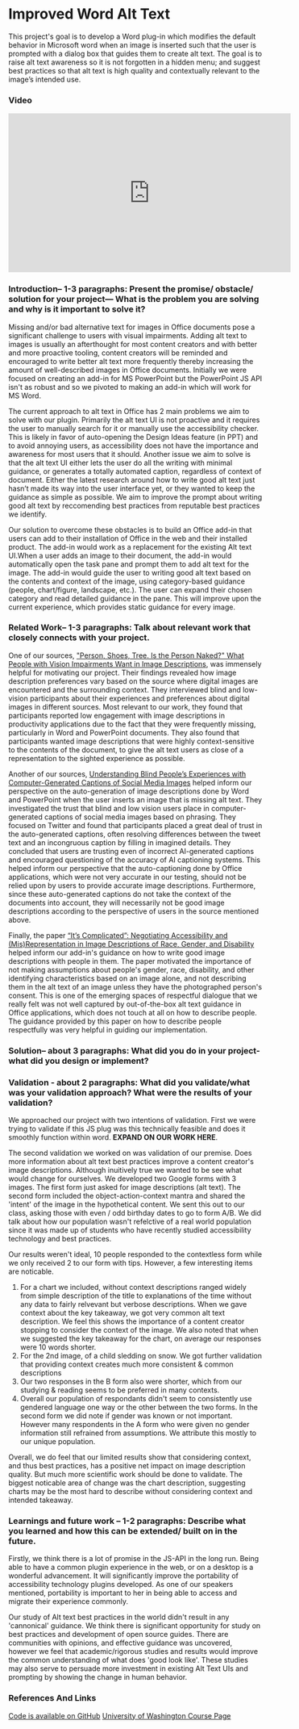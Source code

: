 # Improved Word Alt Text

This project's goal is to develop a Word plug-in which modifies the default behavior in Microsoft word when an image is inserted such that the user is prompted with a dialog box that guides them to create alt text. The goal is to raise alt text awareness so it is not forgotten in a hidden menu; and suggest best practices so that alt text is high quality and contextually relevant to the image’s intended use.

### Video
<iframe width="560" height="315" src="https://www.youtube.com/embed/fpSyG6D7LMI" title="YouTube video player" frameborder="0" allow="accelerometer; autoplay; clipboard-write; encrypted-media; gyroscope; picture-in-picture" allowfullscreen></iframe>

### Introduction– 1-3 paragraphs: Present the promise/ obstacle/ solution for your project— What is the problem you are solving and why is it important to solve it?
Missing and/or bad alternative text for images in Office documents pose a significant challenge to users with visual impairments. Adding alt text to images is usually an afterthought for most content creators and with better and more proactive tooling, content creators will be reminded and encouraged to write better alt text more frequently thereby increasing the amount of well-described images in Office documents. Initially we were focused on creating an add-in for MS PowerPoint but the PowerPoint JS API isn't as robust and so we pivoted to making an add-in which will work for MS Word.

The current approach to alt text in Office has 2 main problems we aim to solve with our plugin. Primarily the alt text UI is not proactive and it requires the user to manually search for it or manually use the accessibility checker. This is likely in favor of auto-opening the Design Ideas feature (in PPT) and to avoid annoying users, as accessibility does not have the importance and awareness for most users that it should. Another issue we aim to solve is that the alt text UI either lets the user do all the writing with minimal guidance, or generates a totally automated caption, regardless of context of document. Either the latest research around how to write good alt text just hasn’t made its way into the user interface yet, or they wanted to keep the guidance as simple as possible. We aim to improve the prompt about writing good alt text by reccomending best practices from reputable best practices we identify.

Our solution to overcome these obstacles is to build an Office add-in that users can add to their installation of Office in the web and their installed product. The add-in would work as a replacement for the existing Alt text UI.When a user adds an image to their document, the add-in would automatically open the task pane and prompt them to add alt text for the image. The add-in would guide the user to writing good alt text based on the contents and context of the image, using category-based guidance (people, chart/figure, landscape, etc.). The user can expand their chosen category and read detailed guidance in the pane. This will improve upon the current experience, which provides static guidance for every image.


### Related Work– 1-3 paragraphs: Talk about relevant work that closely connects with your project.

One of our sources, ["Person, Shoes, Tree. Is the Person Naked?" What People with Vision Impairments Want in Image Descriptions](https://www.microsoft.com/en-us/research/uploads/prod/2020/01/imagedesc_chi2020.pdf), was immensely helpful for motivating our project. Their findings revealed how image description preferences vary based on the source where digital images are encountered and the surrounding context. They interviewed blind and low-vision participants about their experiences and preferences about digital images in different sources. Most relevant to our work, they found that participants reported low engagement with image descriptions in productivity applications due to the fact that they were frequently missing, particularly in Word and PowerPoint documents. They also found that participants wanted image descriptions that were highly context-sensitive to the contents of the document, to give the alt text users as close of a representation to the sighted experience as possible.

Another of our sources, [Understanding Blind People’s Experiences with Computer-Generated Captions of Social Media Images](https://www.microsoft.com/en-us/research/uploads/prod/2016/10/captions_chi2017.pdf) helped inform our perspective on the auto-generation of image descriptions done by Word and PowerPoint when the user inserts an image that is missing alt text. They investigated the trust that blind and low vision users place in computer-generated captions of social media images based on phrasing. They focused on Twitter and found that participants placed a great deal of trust in the auto-generated captions, often resolving differences between the tweet text and an incongruous caption by filling in imagined details. They concluded that users are trusting even of incorrect AI-generated captions and encouraged questioning of the accuracy of AI captioning systems. This helped inform our perspective that the auto-captioning done by Office applications, which were not very accurate in our testing, should not be relied upon by users to provide accurate image descriptions. Furthermore, since these auto-generated captions do not take the context of the documents into account, they will necessarily not be good image descriptions according to the perspective of users in the source mentioned above.

Finally, the paper [“It’s Complicated”: Negotiating Accessibility and (Mis)Representation in Image Descriptions of Race, Gender, and Disability](https://canvas.uw.edu/courses/1465814/files/folder/guest%20lecture%20content?preview=76484687) helped inform our add-in's guidance on how to write good image descriptions with people in them. The paper motivated the importance of not making assumptions about people's gender, race, disability, and other identifying characteristics based on an image alone, and not describing them in the alt text of an image unless they have the photographed person's consent. This is one of the emerging spaces of respectful dialogue that we really felt was not well captured by out-of-the-box alt text guidance in Office applications, which does not touch at all on how to describe people. The guidance provided by this paper on how to describe people respectfully was very helpful in guiding our implementation.

### Solution– about 3 paragraphs: What did you do in your project- what did you design or implement? 

### Validation - about 2 paragraphs: What did you validate/what was your validation approach? What were the results of your validation?

We approached our project with two intentions of validation. First we were trying to validate if this JS plug was this technically feasible and does it smoothly function within word. **EXPAND ON OUR WORK HERE**. 

The second validation we worked on was validation of our premise. Does more information about alt text best practices improve a content creator's image descriptions. Although inuitively true we wanted to be see what would change for ourselves. We developed two Google forms with 3 images. The first form just asked for image descriptions (alt text). The second form included the object-action-context mantra and shared the 'intent' of the image in the hypothetical content. We sent this out to our class, asking those with even / odd birthday dates to go to form A/B. We did talk about how our population wasn't refelctive of a real world population since it was made up of students who have recently studied accessibility technology and best practices. 

Our results weren't ideal, 10 people responded to the contextless form while we only received 2 to our form with tips. However, a few interesting items are noticable. 
1. For a chart we included, without context descriptions ranged widely from simple description of the title to explanations of the time without any data to fairly relvevant but verbose descriptions. When we gave context about the key takeaway, we got very common alt text description. We feel this shows the importance of a content creator stopping to consider the context of the image. We also noted that when we suggested the key takeaway for the chart, on average our responses were 10 words shorter.
2. For the 2nd image, of a child sledding on snow. We got further validation that providing context creates much more consistent & common descriptions
3. Our two responses in the B form also were shorter, which from our studying & reading seems to be preferred in many contexts. 
4. Overall our population of respondants didn't seem to consistently use gendered language one way or the other between the two forms. In the second form we did note if gender was known or not important. However many respondents in the A form who were given no gender information still refrained from assumptions. We attribute this mostly to our unique population. 

Overall, we do feel that our limited results show that considering context, and thus best practices, has a positive net impact on image description quality. But much more scientific work should be done to validate. The biggest noticable area of change was the chart description, suggesting charts may be the most hard to describe without considering context and intended takeaway. 

### Learnings and future work – 1-2 paragraphs: Describe what you learned and how this can be extended/ built on in the future.

Firstly, we think there is a lot of promise in the JS-API in the long run. Being able to have a common plugin experience in the web, or on a desktop is a wonderful advancement. It will significantly improve the portability of accessibility technology plugins developed. As one of our speakers mentioned, portability is important to her in being able to access and migrate their experience commonly. 

Our study of Alt text best practices in the world didn't result in any 'cannonical' guidance. We think there is significant opportunity for study on best practices and development of open source guides. There are communities with opinions, and effective guidance was uncovered, however we feel that academic/rigorous studies and results would improve the common understanding of what does 'good look like'. These studies may also serve to persuade more investment in existing Alt Text UIs and prompting by showing the change in human behavior. 

### References And Links
[Code is available on GitHub](https://github.com/jennifergalley/uw-alt-text)
[University of Washington Course Page](https://courses.cs.washington.edu/courses/csep590a/21sp/)
